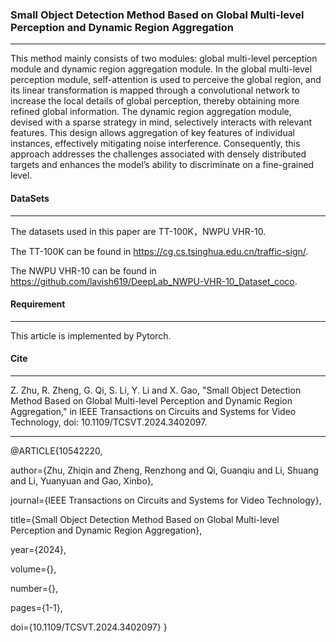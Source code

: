 
### Small Object Detection Method Based on Global Multi-level Perception and Dynamic Region Aggregation

-----------

This method mainly consists of two modules: global multi-level perception module and dynamic region aggregation module. In the global multi-level perception module, self-attention is used to perceive the global region, and its linear transformation is mapped through a convolutional network to increase the local details of global perception, thereby obtaining more refined global information. The dynamic region aggregation module, devised with a sparse strategy in mind, selectively interacts with relevant features. This design allows aggregation of key features of individual instances, effectively mitigating noise interference. Consequently, this approach addresses the challenges associated with densely distributed targets and enhances the model’s ability to discriminate on a fine-grained level. 

#### DataSets

----------

The datasets used in this paper are TT-100K，NWPU VHR-10. 

The TT-100K can be found in https://cg.cs.tsinghua.edu.cn/traffic-sign/. 

The NWPU VHR-10 can be found in https://github.com/lavish619/DeepLab_NWPU-VHR-10_Dataset_coco.

#### Requirement

-------------------

This article is implemented by Pytorch.

#### Cite

----------------------------------------------
Z. Zhu, R. Zheng, G. Qi, S. Li, Y. Li and X. Gao, "Small Object Detection Method Based on Global Multi-level Perception and Dynamic Region Aggregation," in IEEE Transactions on Circuits and Systems for Video Technology, doi: 10.1109/TCSVT.2024.3402097. 

********************************************

@ARTICLE{10542220,
  
  author={Zhu, Zhiqin and Zheng, Renzhong and Qi, Guanqiu and Li, Shuang and Li, Yuanyuan and Gao, Xinbo},
  
  journal={IEEE Transactions on Circuits and Systems for Video Technology}, 
  
  title={Small Object Detection Method Based on Global Multi-level Perception and Dynamic Region Aggregation}, 
  
  year={2024},
  
  volume={},
  
  number={},
  
  pages={1-1},
  
  doi={10.1109/TCSVT.2024.3402097}
  }
